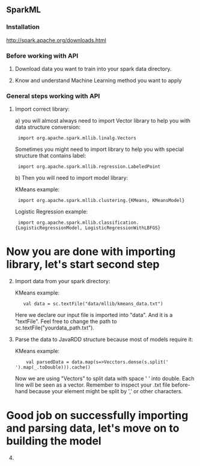 ## SparkML

### Installation

http://spark.apache.org/downloads.html

### Before working with API

1. Download data you want to train into your spark data directory.

2. Know and understand Machine Learning method you want to apply



### General steps working with API

1. Import correct library:

    a) you will almost always need to import Vector library to help you with data structure conversion:
    
        import org.apache.spark.mllib.linalg.Vectors
        
      Sometimes you might need to import library to help you with special structure that contains label:
      
        import org.apache.spark.mllib.regression.LabeledPoint
            
    b) Then you will need to import model library:
    
      KMeans example:
        
        import org.apache.spark.mllib.clustering.{KMeans, KMeansModel}
      
      Logistic Regression example:
        
        import org.apache.spark.mllib.classification.{LogisticRegressionModel, LogisticRegressionWithLBFGS}
      
 
 # Now you are done with importing library, let's start second step 
 
 2.  Import data from your spark directory:
 
        KMeans example:
 
            val data = sc.textFile("data/mllib/kmeans_data.txt")
            
        Here we declare our input file is imported into "data". And it is a "textFile". Feel free to change the path
        to sc.textFile("yourdata_path.txt").
 
 3. Parse the data to JavaRDD structure because most of models require it:
 
       KMeans example:
       
            val parsedData = data.map(s=>Vecctors.dense(s.split(' ').map(_.toDouble))).cache()
            
       Now we are using "Vectors" to split data with space ' ' into double. Each line will be seen as a vector.
       Remember to inspect your .txt file before-hand because your element might be split by ',' or other characters.
       
 # Good job on successfully importing and parsing data, let's move on to building the model
  4.
 

 

    

